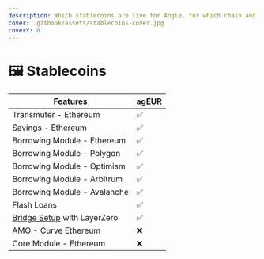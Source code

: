 ```yaml
---
description: Which stablecoins are live for Angle, for which chain and with which features?
cover: .gitbook/assets/stablecoins-cover.jpg
coverY: 0
---
```


# 🖼 Stablecoins

| Features                                                             | agEUR |
| -------------------------------------------------------------------- | ----- |
| Transmuter - Ethereum                                                | ✅    |
| Savings - Ethereum                                                   | ✅    |
| Borrowing Module - Ethereum                                          | ✅    |
| Borrowing Module - Polygon                                           | ✅    |
| Borrowing Module - Optimism                                          | ✅    |
| Borrowing Module - Arbitrum                                          | ✅    |
| Borrowing Module - Avalanche                                         | ✅    |
| Flash Loans                                                          | ✅    |
| [Bridge Setup](other/cross-chain.md#bridge-solutions) with LayerZero | ✅    |
| AMO - Curve Ethereum                                                 | ❌    |
| Core Module - Ethereum                                               | ❌    |
